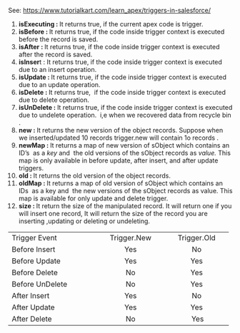See: https://www.tutorialkart.com/learn_apex/triggers-in-salesforce/




<ol> <li class="p1"><span class="s1"><b>isExecuting :&nbsp;</b>It returns true, if the current apex code is trigger.&nbsp;</span></li> <li class="p1"><b>isBefore :&nbsp;</b>It returns true, if the code inside trigger context is executed before the record is saved.</li> <li class="p1"><b>isAfter :&nbsp;</b>It returns true, if the code inside trigger context is executed after the record is saved.</li> <li class="p1"><b>isInser</b>t : It returns true, if the code inside trigger context is executed due to an insert operation.</li> <li class="p1"><b>isUpdate :&nbsp;</b>It returns true, if the code inside trigger context is executed due to an update operation.</li> <li class="p1"><b>isDelete :&nbsp;</b>It returns true, &nbsp;if the code inside trigger context is executed due to delete operation.</li> <li class="p1"><b>isUnDelete :&nbsp;</b>It returns true, if the code inside trigger context is executed due to undelete operation. &nbsp;i,e when we recovered data from recycle bin .</li> <li class="p1"><b>new :&nbsp;</b>It returns the new version of the object records. Suppose when we inserted/updated 10 records trigger.new will contain 1o records .</li> <li class="p1"><b>newMap :&nbsp;</b>It returns a map of new version of sObject which contains an ID’s &nbsp;as a <em>key</em> and&nbsp; the old versions of the sObject records as <em>value.&nbsp;</em>This map is only available in before update, after insert, and after update triggers.</li> <li class="p1"><b>old :&nbsp;</b>It returns the old version of the object records.</li> <li class="p1"><b>oldMap :&nbsp;</b>It returns a map of old version of sObject which contains an IDs&nbsp; as a key and&nbsp; the new versions of the sObject records as value. This map is available for only update and delete trigger.</li> <li class="p1"><b>size :&nbsp;</b>It return the size of the manipulated record. It will return one if you will insert one record, It will return the size of the record you are inserting ,updating or deleting or undeleting.</li> </ol>

<table style="height: 236px;" width="468"><tbody><tr><td style="width: 182px;">Trigger Event</td><td style="width: 136px; text-align: center;">Trigger.New</td><td style="width: 128px; text-align: center;">Trigger.Old</td> </tr><tr><td style="width: 182px;">Before Insert</td><td style="width: 136px; text-align: center;">Yes</td><td style="width: 128px; text-align: center;">No</td> </tr><tr><td style="width: 182px;">Before Update</td><td style="width: 136px; text-align: center;">Yes</td><td style="width: 128px; text-align: center;">Yes</td> </tr><tr><td style="width: 182px;">Before Delete</td><td style="width: 136px; text-align: center;">No</td><td style="width: 128px; text-align: center;">Yes</td> </tr><tr><td style="width: 182px;">Before UnDelete</td><td style="width: 136px; text-align: center;">No</td><td style="width: 128px; text-align: center;">Yes</td> </tr><tr><td style="width: 182px;">After Insert</td><td style="width: 136px; text-align: center;">Yes</td><td style="width: 128px; text-align: center;">No</td> </tr><tr><td style="width: 182px;">After Update</td><td style="width: 136px; text-align: center;">Yes</td><td style="width: 128px; text-align: center;">Yes</td> </tr><tr><td style="width: 182px;">After Delete</td><td style="width: 136px; text-align: center;">No</td><td style="width: 128px; text-align: center;">&nbsp;Yes</td> </tr> </tbody> </table>
